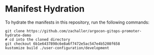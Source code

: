 # Manifest Hydration

To hydrate the manifests in this repository, run the following commands:

```shell
git clone https://github.com/zachaller/argocon-gitops-promoter-hydrate-demo
# cd into the cloned directory
git checkout 6b1e6437898c6e8a6f7472e5ac547e4b5208f658
kustomize build ./user-configuration/development
```
